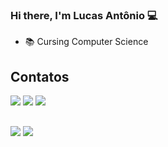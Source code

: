 ### Hi there, I'm Lucas Antônio 💻

- 📚 Cursing Computer Science

## Contatos

<div> 
  <a href="https://www.instagram.com/entaoluscas/" target="_blank"><img src="https://img.shields.io/badge/-Instagram-%23E4405F?style=for-the-badge&logo=instagram&logoColor=white" target="_blank"></a>
  <a href="mailto:lucasantonionogueirasilva@gmail.com"><img src="https://img.shields.io/badge/-Gmail-%23333?style=for-the-badge&logo=gmail&logoColor=white" target="_blank"></a>
  <a href="https://www.linkedin.com/in/lucas-ant%C3%B4nio-411454204/" target="_blank"><img src="https://img.shields.io/badge/-LinkedIn-%230077B5?style=for-the-badge&logo=linkedin&logoColor=white" target="_blank"></a> 
</div>

## 

<div >
  <img src="https://github-readme-stats.vercel.app/api/top-langs/?username=lusca-cpu&layout=compact&langs_count=5&theme=dracula"/>
  <img src="https://github-readme-stats.vercel.app/api?username=lusca-cpu&count_private=true&include_all_commits=true&show_icons=true&theme=dracula"/>
</div>
